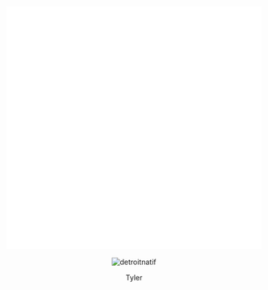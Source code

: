 
<div align="center">
  <a>
    <img src="thonk.svg" width="720" height="480">
  </a>
</div>

<p align="center"> <img src="https://github-readme-stats.vercel.app/api?username=detroitnatif&show_icons=true&theme=gotham" alt="detroitnatif" />


<p align="center"> Tyler
